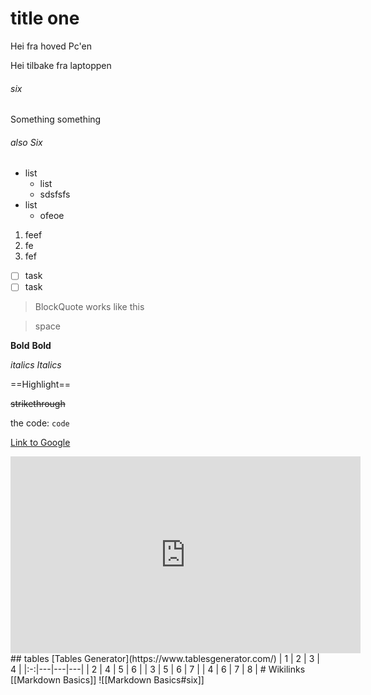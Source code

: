 # title one 

Hei fra hoved Pc'en

Hei tilbake fra laptoppen
###### six
Something something
###### also Six

- list
	- list
	- sdsfsfs
- list
	- ofeoe

1. feef
2. fe
3. fef
- [ ] task
- [ ] task

>BlockQuote
>works like this

>space

**Bold**
__Bold__

*italics*
_Italics_

==Highlight==

~~strikethrough~~

the code: `code`

[Link to Google](http://www.google.com)

<iframe width="560" height="315" src="https://www.youtube.com/embed/FEa2diI2qgA?si=FCkJRhG_1ufjlizT" title="YouTube video player" frameborder="0" allow="accelerometer; autoplay; clipboard-write; encrypted-media; gyroscope; picture-in-picture; web-share" allowfullscreen></iframe>
## tables
[Tables Generator](https://www.tablesgenerator.com/)
| 1 | 2 | 3 | 4 |
|:-:|---|---|---|
| 2 | 4 | 5 | 6 |
| 3 | 5 | 6 | 7 |
| 4 | 6 | 7 | 8 |
# Wikilinks
[[Markdown  Basics]]
![[Markdown  Basics#six]] 